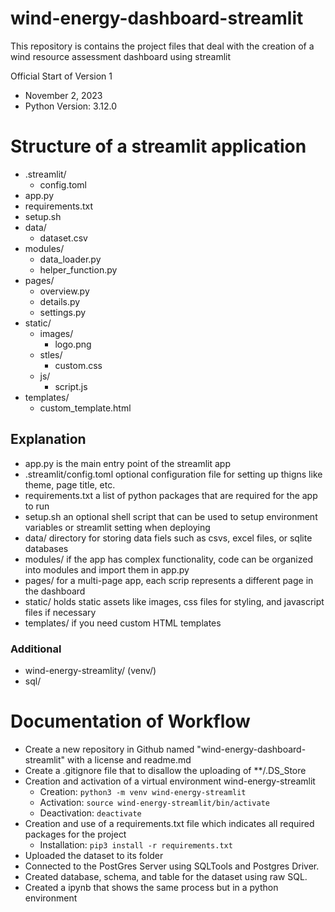 # wind-energy-dashboard-streamlit
This repository is contains the project files that deal with the creation of a wind resource assessment dashboard using streamlit

Official Start of Version 1
- November 2, 2023
- Python Version: 3.12.0

# Structure of a streamlit application
- .streamlit/
  - config.toml
- app.py
- requirements.txt
- setup.sh
- data/
  - dataset.csv
- modules/  
  - data_loader.py
  - helper_function.py
- pages/
  - overview.py
  - details.py
  - settings.py
- static/
  - images/
    - logo.png
  - stles/
    - custom.css
  - js/
    - script.js
- templates/
  - custom_template.html

## Explanation
- app.py is the main entry point of the streamlit app
- .streamlit/config.toml optional configuration file for setting up thigns like theme, page title, etc. 
- requirements.txt a list of python packages that are required for the app to run
- setup.sh an optional shell script that can be used to setup environment variables or streamlit setting when deploying
- data/ directory for storing data fiels such as csvs, excel files, or sqlite databases
- modules/ if the app has complex functionality, code can be organized into modules and import them in app.py
- pages/ for a multi-page app, each scrip represents a different page in the dashboard
- static/ holds static assets like images, css files for styling, and javascript files if necessary
- templates/ if you need custom HTML templates

### Additional
- wind-energy-streamlity/ (venv/)
- sql/ 




# Documentation of Workflow
- Create a new repository in Github named "wind-energy-dashboard-streamlit" with a license and readme.md
- Create a .gitignore file that to disallow the uploading of **/.DS_Store
- Creation and activation of a virtual environment wind-energy-streamlit
  - Creation: `python3 -m venv wind-energy-streamlit`
  - Activation: `source wind-energy-streamlit/bin/activate`
  - Deactivation: `deactivate`
- Creation and use of a requirements.txt file which indicates all required packages for the project
  - Installation: `pip3 install -r requirements.txt`
- Uploaded the dataset to its folder
- Connected to the PostGres Server using SQLTools and Postgres Driver. 
- Created database, schema, and table for the dataset using raw SQL. 
- Created a ipynb that shows the same process but in a python environment 